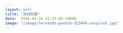 ```yaml
---
layout: null
title: "测试标题"
date:  2018-03-24 21:33:00 +0800
image: "/image/fernando-puente-323494-unsplash.jpg"
---
```

